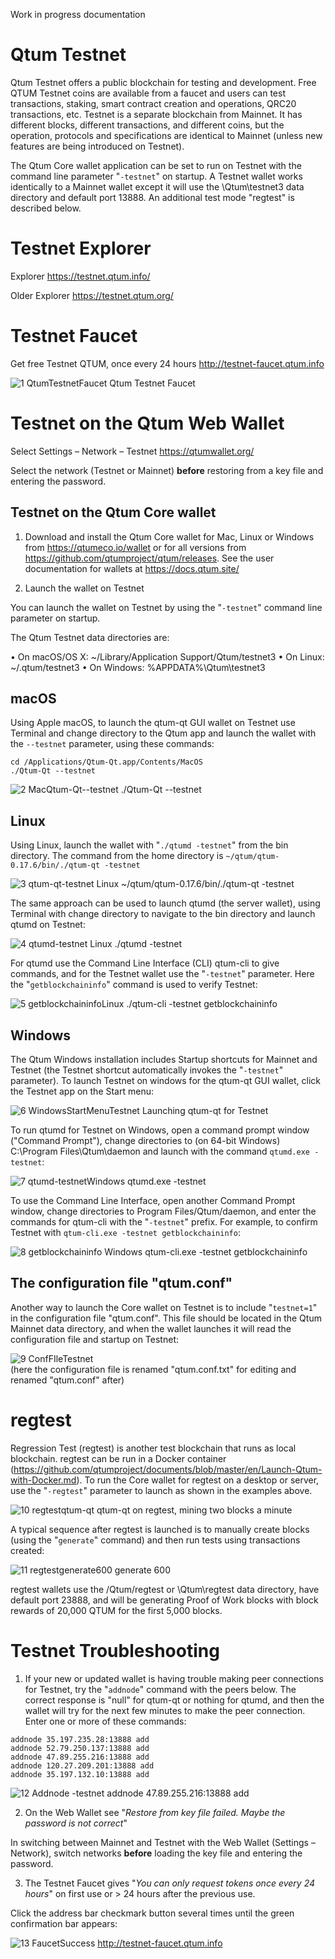 Work in progress documentation

# Qtum Testnet

Qtum Testnet offers a public blockchain for testing and development. Free QTUM Testnet coins are available from a faucet and users can test transactions, staking, smart contract creation and operations, QRC20 transactions, etc. Testnet is a separate blockchain from Mainnet. It has different blocks, different transactions, and different coins, but the operation, protocols and specifications are identical to Mainnet (unless new features are being introduced on Testnet).

The Qtum Core wallet application can be set to run on Testnet with the command line parameter "`-testnet`" on startup. A Testnet wallet works identically to a Mainnet wallet except it will use the \Qtum\testnet3 data directory and default port 13888. An additional test mode "regtest" is described below.

# Testnet Explorer

Explorer https://testnet.qtum.info/

Older Explorer https://testnet.qtum.org/

# Testnet Faucet

Get free Testnet QTUM, once every 24 hours http://testnet-faucet.qtum.info

![1 QtumTestnetFaucet](https://user-images.githubusercontent.com/29760787/60820451-718cb780-a16f-11e9-99be-989ca3388f71.jpg)
 Qtum Testnet Faucet

# Testnet on the Qtum Web Wallet

Select Settings – Network – Testnet https://qtumwallet.org/

Select the network (Testnet or Mainnet) **before** restoring from a key file and entering the password.

## Testnet on the Qtum Core wallet

1. Download and install the Qtum Core wallet for Mac, Linux or Windows from https://qtumeco.io/wallet or for all versions from https://github.com/qtumproject/qtum/releases. See the user documentation for wallets at https://docs.qtum.site/

2. Launch the wallet on Testnet

You can launch the wallet on Testnet by using the "`-testnet`" command line parameter on startup.

The Qtum Testnet data directories are:

•	On macOS/OS X: ~/Library/Application Support/Qtum/testnet3
•	On Linux: ~/.qtum/testnet3
•	On Windows: %APPDATA%\Qtum\testnet3

## macOS

Using Apple macOS, to launch the qtum-qt GUI wallet on Testnet use Terminal and change directory to the Qtum app and launch the wallet with the `--testnet` parameter, using these commands:

```
cd /Applications/Qtum-Qt.app/Contents/MacOS
./Qtum-Qt --testnet
```

![2 MacQtum-Qt--testnet](https://user-images.githubusercontent.com/29760787/60820453-718cb780-a16f-11e9-849c-449b960ce151.jpg) 
./Qtum-Qt --testnet

## Linux

Using Linux, launch the wallet with "`./qtumd -testnet`" from the bin directory. The command from the home directory is
`~/qtum/qtum-0.17.6/bin/./qtum-qt -testnet`

![3 qtum-qt-testnet Linux](https://user-images.githubusercontent.com/29760787/60820454-718cb780-a16f-11e9-9174-3e1763ca45bf.jpg) 
~/qtum/qtum-0.17.6/bin/./qtum-qt -testnet

The same approach can be used to launch qtumd (the server wallet), using Terminal with change directory to navigate to the bin directory and launch qtumd on Testnet:

![4 qtumd-testnet Linux](https://user-images.githubusercontent.com/29760787/60820441-705b8a80-a16f-11e9-9255-f23c4a911d27.jpg) 
./qtumd -testnet

For qtumd use the Command Line Interface (CLI) qtum-cli to give commands, and for the Testnet wallet use the "`-testnet`" parameter. Here the "`getblockchaininfo`" command is used to verify Testnet:

![5 getblockchaininfoLinux](https://user-images.githubusercontent.com/29760787/60820442-705b8a80-a16f-11e9-996a-71985e859caf.jpg) 
./qtum-cli -testnet getblockchaininfo

## Windows

The Qtum Windows installation includes Startup shortcuts for Mainnet and Testnet (the Testnet shortcut automatically invokes the "`-testnet`" parameter). To launch Testnet on windows for the qtum-qt GUI wallet, click the Testnet app on the Start menu:

![6 WindowsStartMenuTestnet](https://user-images.githubusercontent.com/29760787/60820443-705b8a80-a16f-11e9-9c8c-dc1bdfab0f24.jpg)
Launching qtum-qt for Testnet

To run qtumd for Testnet on Windows, open a command prompt window ("Command Prompt"), change directories to (on 64-bit Windows) C:\Program Files\Qtum\daemon and launch with the command `qtumd.exe -testnet`:

![7 qtumd-testnetWindows](https://user-images.githubusercontent.com/29760787/60820444-705b8a80-a16f-11e9-9f60-bca340316a7e.jpg)
 qtumd.exe -testnet

To use the Command Line Interface, open another Command Prompt window, change directories to Program Files/Qtum/daemon, and enter the commands for qtum-cli with the "`-testnet`" prefix. For example, to confirm Testnet with `qtum-cli.exe -testnet getblockchaininfo`:

![8 getblockchaininfo Windows](https://user-images.githubusercontent.com/29760787/60820445-70f42100-a16f-11e9-839b-cbed6cac9571.jpg) 
qtum-cli.exe -testnet getblockchaininfo

## The configuration file "qtum.conf"

Another way to launch the Core wallet on Testnet is to include "`testnet=1`" in the configuration file "qtum.conf". This file should be located in the Qtum Mainnet data directory, and when the wallet launches it will read the configuration file and startup on Testnet:

![9 ConfFIleTestnet](https://user-images.githubusercontent.com/29760787/60820446-70f42100-a16f-11e9-8128-741bfb739e4a.jpg)  
(here the configuration file is renamed "qtum.conf.txt" for editing and renamed "qtum.conf" after)

# regtest

Regression Test (regtest) is another test blockchain that runs as local blockchain. regtest can be run in a Docker container (https://github.com/qtumproject/documents/blob/master/en/Launch-Qtum-with-Docker.md). To run the Core wallet for regtest on a desktop or server, use the "`-regtest`" parameter to launch as shown in the examples above.

![10 regtestqtum-qt](https://user-images.githubusercontent.com/29760787/60820447-70f42100-a16f-11e9-8652-6c991b56f24a.jpg)
qtum-qt on regtest, mining two blocks a minute

A typical sequence after regtest is launched is to manually create blocks (using the "`generate`" command) and then run tests using transactions created:

![11 regtestgenerate600](https://user-images.githubusercontent.com/29760787/60820448-70f42100-a16f-11e9-83e4-d7dd62bdf42e.jpg) 
generate 600

regtest wallets use the /Qtum/regtest or \Qtum\regtest data directory, have default port 23888, and will be generating Proof of Work blocks with block rewards of 20,000 QTUM for the first 5,000 blocks.

# Testnet Troubleshooting

1. If your new or updated wallet is having trouble making peer connections for Testnet, try the "`addnode`" command with the peers below. The correct response is "null" for qtum-qt or nothing for qtumd, and then the wallet will try for the next few minutes to make the peer connection. Enter one or more of these commands:

```
addnode 35.197.235.28:13888 add
addnode 52.79.250.137:13888 add
addnode 47.89.255.216:13888 add
addnode 120.27.209.201:13888 add
addnode 35.197.132.10:13888 add
```
 
![12 Addnode](https://user-images.githubusercontent.com/29760787/60820449-70f42100-a16f-11e9-8293-b27ba9bb62e3.jpg) 
-testnet addnode 47.89.255.216:13888 add

2. On the Web Wallet see "*Restore from key file failed. Maybe the password is not correct*"

In switching between Mainnet and Testnet with the Web Wallet (Settings – Network), switch networks **before** loading the key file and entering the password.

3. The Testnet Faucet gives "*You can only request tokens once every 24 hours*" on first use or > 24 hours after the previous use.

Click the address bar checkmark button several times until the green confirmation bar appears:

![13 FaucetSuccess](https://user-images.githubusercontent.com/29760787/60820450-70f42100-a16f-11e9-91cc-d06c09db2e23.jpg) 
http://testnet-faucet.qtum.info




